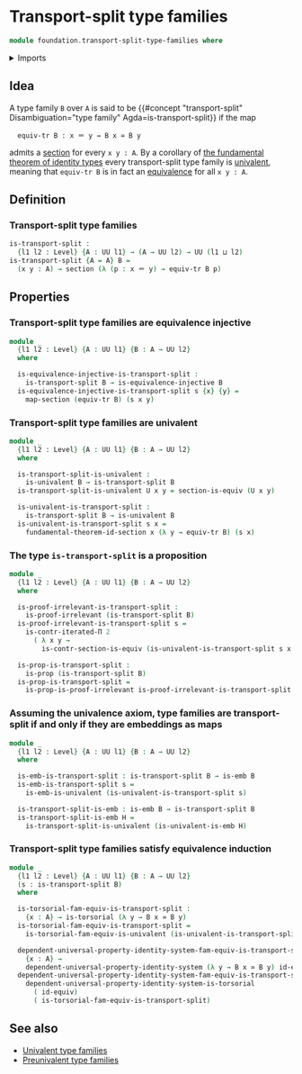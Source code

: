 # Transport-split type families

```agda
module foundation.transport-split-type-families where
```

<details><summary>Imports</summary>

```agda
open import elementary-number-theory.natural-numbers

open import foundation.action-on-equivalences-functions
open import foundation.action-on-identifications-functions
open import foundation.cartesian-product-types
open import foundation.dependent-pair-types
open import foundation.equivalence-extensionality
open import foundation.equivalence-injective-type-families
open import foundation.equivalences
open import foundation.function-extensionality
open import foundation.fundamental-theorem-of-identity-types
open import foundation.iterated-dependent-product-types
open import foundation.transport-along-identifications
open import foundation.unit-type
open import foundation.univalent-type-families
open import foundation.universal-property-identity-systems
open import foundation.universe-levels

open import foundation-core.embeddings
open import foundation-core.identity-types
open import foundation-core.propositions
open import foundation-core.sections
open import foundation-core.torsorial-type-families
```

</details>

## Idea

A type family `B` over `A` is said to be
{{#concept "transport-split" Disambiguation="type family" Agda=is-transport-split}}
if the map

```text
  equiv-tr B : x ＝ y → B x ≃ B y
```

admits a [section](foundation-core.sections.md) for every `x y : A`. By a
corollary of
[the fundamental theorem of identity types](foundation.fundamental-theorem-of-identity-types.md)
every transport-split type family is
[univalent](foundation.univalent-type-families.md), meaning that `equiv-tr B` is
in fact an [equivalence](foundation-core.equivalences.md) for all `x y : A`.

## Definition

### Transport-split type families

```agda
is-transport-split :
  {l1 l2 : Level} {A : UU l1} → (A → UU l2) → UU (l1 ⊔ l2)
is-transport-split {A = A} B =
  (x y : A) → section (λ (p : x ＝ y) → equiv-tr B p)
```

## Properties

### Transport-split type families are equivalence injective

```agda
module _
  {l1 l2 : Level} {A : UU l1} {B : A → UU l2}
  where

  is-equivalence-injective-is-transport-split :
    is-transport-split B → is-equivalence-injective B
  is-equivalence-injective-is-transport-split s {x} {y} =
    map-section (equiv-tr B) (s x y)
```

### Transport-split type families are univalent

```agda
module _
  {l1 l2 : Level} {A : UU l1} {B : A → UU l2}
  where

  is-transport-split-is-univalent :
    is-univalent B → is-transport-split B
  is-transport-split-is-univalent U x y = section-is-equiv (U x y)

  is-univalent-is-transport-split :
    is-transport-split B → is-univalent B
  is-univalent-is-transport-split s x =
    fundamental-theorem-id-section x (λ y → equiv-tr B) (s x)
```

### The type `is-transport-split` is a proposition

```agda
module _
  {l1 l2 : Level} {A : UU l1} {B : A → UU l2}
  where

  is-proof-irrelevant-is-transport-split :
    is-proof-irrelevant (is-transport-split B)
  is-proof-irrelevant-is-transport-split s =
    is-contr-iterated-Π 2
      ( λ x y →
        is-contr-section-is-equiv (is-univalent-is-transport-split s x y))

  is-prop-is-transport-split :
    is-prop (is-transport-split B)
  is-prop-is-transport-split =
    is-prop-is-proof-irrelevant is-proof-irrelevant-is-transport-split
```

### Assuming the univalence axiom, type families are transport-split if and only if they are embeddings as maps

```agda
module _
  {l1 l2 : Level} {A : UU l1} {B : A → UU l2}
  where

  is-emb-is-transport-split : is-transport-split B → is-emb B
  is-emb-is-transport-split s =
    is-emb-is-univalent (is-univalent-is-transport-split s)

  is-transport-split-is-emb : is-emb B → is-transport-split B
  is-transport-split-is-emb H =
    is-transport-split-is-univalent (is-univalent-is-emb H)
```

### Transport-split type families satisfy equivalence induction

```agda
module _
  {l1 l2 : Level} {A : UU l1} {B : A → UU l2}
  (s : is-transport-split B)
  where

  is-torsorial-fam-equiv-is-transport-split :
    {x : A} → is-torsorial (λ y → B x ≃ B y)
  is-torsorial-fam-equiv-is-transport-split =
    is-torsorial-fam-equiv-is-univalent (is-univalent-is-transport-split s)

  dependent-universal-property-identity-system-fam-equiv-is-transport-split :
    {x : A} →
    dependent-universal-property-identity-system (λ y → B x ≃ B y) id-equiv
  dependent-universal-property-identity-system-fam-equiv-is-transport-split =
    dependent-universal-property-identity-system-is-torsorial
      ( id-equiv)
      ( is-torsorial-fam-equiv-is-transport-split)
```

## See also

- [Univalent type families](foundation.univalent-type-families.md)
- [Preunivalent type families](foundation.preunivalent-type-families.md)
